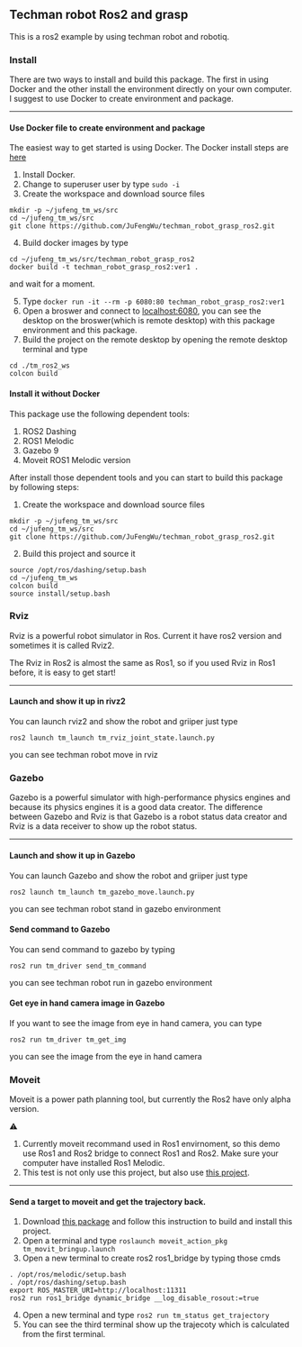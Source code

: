 ## Techman robot Ros2 and grasp
This is a ros2 example by using techman robot and robotiq.

### Install 

There are two ways to install and build this package. The first in using Docker and the other install the environment directly on your own computer.
I suggest to use Docker to create environment and package.

---
#### Use Docker file to create environment and package

The easiest way to get started is using Docker. The Docker install steps are [here](https://docs.docker.com/install/linux/docker-ce/ubuntu/)

1. Install Docker.
2. Change to superuser user by type ``sudo -i`` 
3. Create the workspace and download source files

```
mkdir -p ~/jufeng_tm_ws/src
cd ~/jufeng_tm_ws/src
git clone https://github.com/JuFengWu/techman_robot_grasp_ros2.git
```
4. Build docker images by type 
```
cd ~/jufeng_tm_ws/src/techman_robot_grasp_ros2
docker build -t techman_robot_grasp_ros2:ver1 .
```
and wait for a moment.

5. Type ``docker run -it --rm -p 6080:80 techman_robot_grasp_ros2:ver1``
6. Open a broswer and  connect to [localhost:6080](http://localhost:6080), you can see the desktop on the broswer(which is remote desktop) with this package environment and this package.
7. Build the project on the remote desktop by opening the remote desktop terminal and type
```
cd ./tm_ros2_ws
colcon build
```  

#### Install it without Docker 
This package use the following dependent tools:
1. ROS2 Dashing
2. ROS1 Melodic
3. Gazebo 9
4. Moveit ROS1 Melodic version 

After install those dependent tools and you can start to build this package by following steps:

1. Create the workspace and download source files
```
mkdir -p ~/jufeng_tm_ws/src
cd ~/jufeng_tm_ws/src
git clone https://github.com/JuFengWu/techman_robot_grasp_ros2.git
```
2. Build this project and source it
```
source /opt/ros/dashing/setup.bash
cd ~/jufeng_tm_ws
colcon build
source install/setup.bash
```


### Rviz

Rviz is a powerful robot simulator in Ros. Current it have ros2 version and sometimes it is called Rviz2.

The Rviz in Ros2 is almost the same as Ros1, so if you used Rviz in Ros1 before, it is easy to get start!

---
#### Launch and show it up in rivz2
You can launch rviz2 and show the robot and griiper just type
```
ros2 launch tm_launch tm_rviz_joint_state.launch.py
```
you can see techman robot move in rviz

### Gazebo

Gazebo is a powerful simulator with high-performance physics engines and because its physics engines it is a good data creator. 
The difference between Gazebo and Rviz is that Gazebo is a robot status data creator and Rviz is a data receiver to show up the robot status.

---
#### Launch and show it up in Gazebo
You can launch Gazebo and show the robot and griiper just type
```
ros2 launch tm_launch tm_gazebo_move.launch.py
```
you can see techman robot stand in gazebo environment

#### Send command to Gazebo
You can send command to gazebo by typing
```
ros2 run tm_driver send_tm_command
```
you can see techman robot run in gazebo environment

#### Get eye in hand camera image in Gazebo

If you want to see the image from eye in hand camera, you can type 
```
ros2 run tm_driver tm_get_img
```
you can see the image from the eye in hand camera

### Moveit 

Moveit is a power path planning tool, but currently the Ros2 have only alpha version.

:warning:

1. Currently moveit recommand used in Ros1 envirnoment, so this demo use Ros1 and Ros2 bridge to connect Ros1 and Ros2. Make sure your computer have installed Ros1 Melodic.
2. This test is not only use this project, but also use [this project](https://github.com/JuFengWu/tm_robot_ros2_ros1_bridge).
---
#### Send a target to moveit and get the trajectory back.

1. Download [this package](https://github.com/JuFengWu/tm_robot_ros2_ros1_bridge) and follow this instruction to build and install this project.
2. Open a terminal and type ``roslaunch moveit_action_pkg tm_movit_bringup.launch `` 
3. Open a new terminal to create ros2 ros1_bridge by typing those cmds
```
. /opt/ros/melodic/setup.bash
. /opt/ros/dashing/setup.bash
export ROS_MASTER_URI=http://localhost:11311
ros2 run ros1_bridge dynamic_bridge __log_disable_rosout:=true
```
4. Open a new terminal and type ``ros2 run tm_status get_trajectory``
5. You can see the third terminal show up the trajecoty which is calculated from the first terminal.
